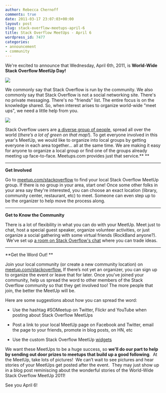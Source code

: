 ```yaml
---
author: Rebecca Chernoff
comments: true
date: 2011-03-17 23:07:03+00:00
layout: post
slug: stack-overflow-meetups-april-6
title: Stack Overflow MeetUps - April 6
wordpress_id: 7477
categories:
- announcement
- community
---
```


We're excited to announce that Wednesday, April 6th, 2011, is **World-Wide Stack Overflow MeetUp Day!**

[![](http://blog.stackoverflow.com/wp-content/uploads/220x250_Meetups_Banner.jpg)](http://blog.stackoverflow.com/wp-content/uploads/220x250_Meetups_Banner.jpg)

We commonly say that Stack Overflow is run by the community. We also commonly say that Stack Overflow is not a social networking site. There's no private messaging. There's no "friends" list. The entire focus is on the knowledge shared. So, when interest arises to organize world-wide "meet ups", we need a little help from you.

[![](http://blog.stackoverflow.com/wp-content/uploads/MeetUpBlogPic3-300x181.png)](http://blog.stackoverflow.com/wp-content/uploads/MeetUpBlogPic3.png)

Stack Overflow users are [a diverse group of people](http://blog.stackoverflow.com/2010/12/stack-overflow-2010-analytics/), spread all over the world (_there’s a lot of green on that map!_). To get everyone involved in this year's MeetUp, we would like to organize into local groups by getting everyone in each area together... all at the same time. We are making it easy for anyone to organize a local group or find one of the groups already meeting up face-to-face. Meetups.com provides just that service.** **

** **

**Get Involved**

Go to [meetup.com/stackoverflow](http://www.meetup.com/stackoverflow) to find your local Stack Overflow MeetUp group. If there is no group in your area, start one! Once some other folks in your area say they're interested, you can choose an exact location (library, community center, restaurant, etc) to meet. Someone can even step up to be the organizer to help move the process along.

** **** **

**Get to Know the Community**

There is a lot of flexibility in what you can do with your MeetUp. Meet just to chat, host a special guest speaker, organize volunteer activities, or just organize a social gathering with some virtual friends (RockBand anyone?).  We've set up [a room on Stack Overflow's chat](http://chat.stackoverflow.com/rooms/632/worldwide-meetup-day) where you can trade ideas.

** **

**Get the Word Out!
**

Join your local community (or create a new community location) on [meetup.com/stackoverflow.](http://www.meetup.com/stackoverflow) If there’s not yet an organizer, you can sign up to organize the event or leave that for later. Once you've joined your community, help us spread the word to other members of the Stack Overflow community so that they get involved too! The more people that join, the better the MeetUp will be.

Here are some suggestions about how you can spread the word:



	
  * Use the hashtag #SOMeetup on Twitter, Flickr and YouTube when posting about Stack Overflow MeetUps

	
  * Post a link to your local MeetUp page on Facebook and Twitter, email the page to your friends, promote in blog posts, on HN, etc

	
  * Use the custom Stack Overflow MeetUp [widgets](http://www.meetup.com/stackoverflow/widgets/)


We want these MeetUps to be a huge success, so **we'll do our part to help by sending out door prizes to meetups that build up a good following**.  At the MeetUp, take lots of pictures!  We can’t wait to see pictures and hear stories of your MeetUps get posted after the event.  They may just show up in a blog post reminiscing about the wonderful stories of the World-Wide Stack Overflow MeetUp 2011!

See you April 6!
